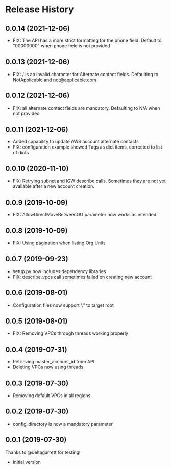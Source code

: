 # Release History

## 0.0.14 (2021-12-06)

- FIX: The API has a more strict formatting for the phone field. Default to "00000000" when phone field is not provided

## 0.0.13 (2021-12-06)

- FIX: / is an invalid character for Alternate contact fields. Defaulting to NotApplicable and not@applicable.com

## 0.0.12 (2021-12-06)

- FIX: all alternate contact fields are mandatory. Defaulting to N/A when not provided

## 0.0.11 (2021-12-06)

- Added capability to update AWS account alternate contacts
- FIX: configuration example showed Tags as dict items, corrected to list of dicts

## 0.0.10 (2020-11-10)

- FIX: Retrying subnet and IGW describe calls. Sometimes they are not yet available after a new account creation.

## 0.0.9 (2019-10-09)

- FIX: AllowDirectMoveBetweenOU parameter now works as intended

## 0.0.8 (2019-10-09)

- FIX: Using pagination when listing Org Units

## 0.0.7 (2019-09-23)

- setup.py now includes dependency libraries
- FIX: describe_vpcs call sometimes failed on creating new account

## 0.0.6 (2019-08-01)

- Configuration files now support '/' to target root

## 0.0.5 (2019-08-01)

- FIX: Removing VPCs through threads working properly

## 0.0.4 (2019-07-31)

- Retrieving master_account_id from API
- Deleting VPCs now using threads

## 0.0.3 (2019-07-30)

- Removing default VPCs in all regions

## 0.0.2 (2019-07-30)

- config_directory is now a mandatory parameter

## 0.0.1 (2019-07-30)

Thanks to @deltagarrett for testing!

- Initial version
